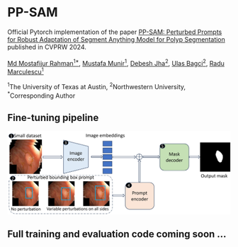 # PP-SAM

Official Pytorch implementation of the paper [PP-SAM: Perturbed Prompts for Robust Adaptation of Segment Anything Model for Polyp Segmentation](https://arxiv.org/abs/2405.16740) published in CVPRW 2024.  
<br>
[Md Mostafijur Rahman<sup>1*</sup>](https://github.com/mostafij-rahman), [Mustafa Munir<sup>1</sup>](https://github.com/mmunir127), [Debesh Jha<sup>2</sup>](https://github.com/DebeshJha), [Ulas Bagci<sup>2</sup>](https://github.com/NUBagciLab), [Radu Marculescu<sup>1</sup>](https://radum.ece.utexas.edu/)
<p><sup>1</sup>The University of Texas at Austin, <sup>2</sup>Northwestern University, <sup>*</sup>Corresponding Author</p>

## Fine-tuning pipeline

<p align="center">
<img src="pp_sam_fs_fine_tuning_pipeline.jpg" width=100% height=40% 
class="center">
</p>

## Full training and evaluation code coming soon ...
